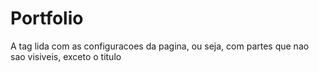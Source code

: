 # Portfolio
 
A tag <head> lida com as configuracoes da pagina, ou seja, com partes que nao sao visiveis, exceto o titulo